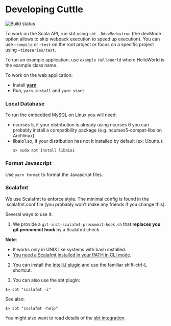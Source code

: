 # Developing Cuttle

![Build status](https://api.travis-ci.org/criteo/cuttle.svg?branch=master)

To work on the Scala API, run sbt using `sbt -DdevMode=true` (the devMode
option allows to skip webpack execution to speed up execution). You can
use `~compile` or `~test` on the root project or focus on a specific
project using `~timeseries/test`.

To run an example application, use `example HelloWorld` where HelloWorld
is the example class name.

To work on the web application:

- Install [**yarn**](https://yarnpkg.com/en/)
- Run, `yarn install` and `yarn start`.

### Local Database

To run the embedded MySQL on Linux you will need:
 - ncurses 5, if your distribution is already using ncurses 6 you can probably install a
compatibility package (e.g. ncurses5-compat-libs on Archlinux).
 - libaio1.so, if your distribution has not it installed by default (ex: Ubuntu):
   ```
   $> sudo apt install libaio1
   ```

### Format Javascript

Use `yarn format` to format the Javascript files.

### Scalafmt

We use Scalafmt to enforce style. The minimal config is found in the
.scalafmt.conf file (you probably won't make any friends if you change
this).

Several ways to use it:

1. We provide a `git-init-scalafmt-precommit-hook.sh` that **replaces you git precommit hook** by a Scalafmt check.

__Note__:
  - It works only in UNIX like systems with bash installed.
  - [You need a Scalafmt installed in your PATH in CLI mode](http://scalameta.org/scalafmt/#CLI).

2. You can install the [IntelliJ
plugin](http://scalameta.org/scalafmt/#IntelliJ) and use the familiar
shift-ctrl-L shortcut.

3. You can also use the sbt plugin:
```
$> sbt "scalafmt -i"
```
See also:
```
$> sbt "scalafmt -help"
```
You might also want to read details of the [sbt
integration](http://scalameta.org/scalafmt/#sbt).
